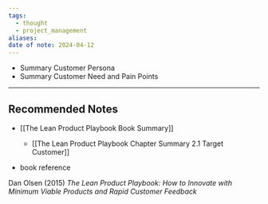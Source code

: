 ```yaml
---
tags:
  - thought
  - project_management
aliases: 
date of note: 2024-04-12
---
```

- Summary Customer Persona
- Summary Customer Need and Pain Points









-----------
##  Recommended Notes

- [[The Lean Product Playbook Book Summary]]
	- [[The Lean Product Playbook Chapter Summary 2.1 Target Customer]]


- book reference

Dan Olsen (2015) *The Lean Product Playbook: How to Innovate with Minimum Viable Products and Rapid Customer Feedback*